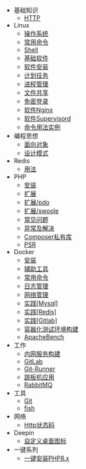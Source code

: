 - 基础知识
  - [HTTP](base-knowledge/http.md)
- Linux
  - [操作系统](linux/system.md)
  - [常用命令](linux/cmd.md)
  - [Shell](linux/shell.md)
  - [基础软件](linux/soft.md)
  - [软件安装](linux/install.md)
  - [计划任务](linux/crontab.md)
  - [进程管理](linux/process.md)
  - [文件共享](linux/samba.md)
  - [免密登录](linux/no-password.md)
  - [软件Nginx](linux/soft-nginx.md)
  - [软件Supervisord](linux/soft-supervisord.md)
  - [命令用法实例](linux/usages.md)
- 编程思想
  - [面向对象](mind/oop.md)
  - [设计模式](mind/design-pattern.md)
- Redis
  - [用法](redis2/usage.md)
- PHP
  - [安装](php/install.md)
  - [扩展](php/ext.md)
  - [扩展/pdo](php/ext-pdo.md)
  - [扩展/swoole](php/ext-swoole.md)
  - [常见问题](php/PHP常见问题.md)
  - [异常及解决](php/common.md)
  - [Composer私有库](php/composer私有仓库搭建.md)
  - [PSR](php/psr.md)
- Docker
  - [安装](docker/install.md)
  - [辅助工具](docker/tools.md)
  - [常用命令](docker/cmd.md)
  - [日志管理](docker/log.md)
  - [网络管理](docker/network.md)
  - [实践[Mysql]](docker/docker-mysql.md)
  - [实践[Redis]](docker/docker-redis.md)
  - [实践[Gitlab]](docker/docker-gitlab.md)
  - [容器化测试环境构建](docker/test.md)
  - [ApacheBench](docker/abtest.md)
- 工作
  - [内网服务构建](work/insider-service-build.md)
  - [GitLab](work/gitlab.md)
  - [Git-Runner](work/git-runner.md)
  - [跳板机应用](work/jumper.md)
  - [RabbitMQ](work/rabbitmq.md)
- 工具
  - [Git](tool/git.md)
  - [fish](tool/fish.md)
- 网络
  - [Http状态码](base-knowledge/http-code.md)
- Deepin
  - [自定义桌面图标](deepin/创建桌面图标.md)
- 一键系列
  - [一键安装PHP8.x](once/php8.md)
